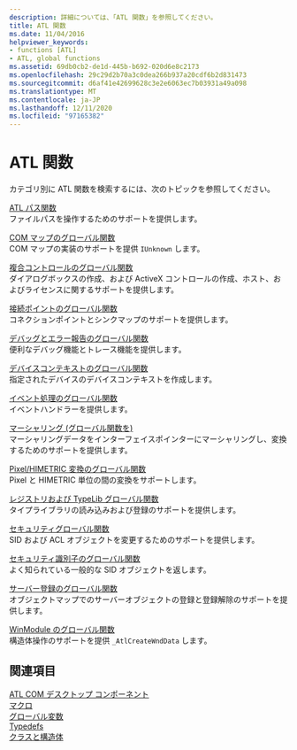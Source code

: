 ```yaml
---
description: 詳細については、「ATL 関数」を参照してください。
title: ATL 関数
ms.date: 11/04/2016
helpviewer_keywords:
- functions [ATL]
- ATL, global functions
ms.assetid: 69db0cb2-de1d-445b-b692-020d6e8c2173
ms.openlocfilehash: 29c29d2b70a3c0dea266b937a20cdf6b2d831473
ms.sourcegitcommit: d6af41e42699628c3e2e6063ec7b03931a49a098
ms.translationtype: MT
ms.contentlocale: ja-JP
ms.lasthandoff: 12/11/2020
ms.locfileid: "97165382"
---
```

# <a name="atl-functions"></a>ATL 関数

カテゴリ別に ATL 関数を検索するには、次のトピックを参照してください。

[ATL パス関数](../../atl/reference/com-map-global-functions.md)<br/>
ファイルパスを操作するためのサポートを提供します。

[COM マップのグローバル関数](../../atl/reference/com-map-global-functions.md)<br/>
COM マップの実装のサポートを提供 `IUnknown` します。

[複合コントロールのグローバル関数](../../atl/reference/composite-control-global-functions.md)<br/>
ダイアログボックスの作成、および ActiveX コントロールの作成、ホスト、およびライセンスに関するサポートを提供します。

[接続ポイントのグローバル関数](../../atl/reference/connection-point-global-functions.md)<br/>
コネクションポイントとシンクマップのサポートを提供します。

[デバッグとエラー報告のグローバル関数](../../atl/reference/debugging-and-error-reporting-global-functions.md)<br/>
便利なデバッグ機能とトレース機能を提供します。

[デバイスコンテキストのグローバル関数](../../atl/reference/device-context-global-functions.md)<br/>
指定されたデバイスのデバイスコンテキストを作成します。

[イベント処理のグローバル関数](../../atl/reference/event-handling-global-functions.md)<br/>
イベントハンドラーを提供します。

[マーシャリング (グローバル関数を)](../../atl/reference/marshaling-global-functions.md)<br/>
マーシャリングデータをインターフェイスポインターにマーシャリングし、変換するためのサポートを提供します。

[Pixel/HIMETRIC 変換のグローバル関数](../../atl/reference/pixel-himetric-conversion-global-functions.md)<br/>
Pixel と HIMETRIC 単位の間の変換をサポートします。

[レジストリおよび TypeLib グローバル関数](../../atl/reference/registry-and-typelib-global-functions.md)<br/>
タイプライブラリの読み込みおよび登録のサポートを提供します。

[セキュリティグローバル関数](../../atl/reference/security-global-functions.md)<br/>
SID および ACL オブジェクトを変更するためのサポートを提供します。

[セキュリティ識別子のグローバル関数](../../atl/reference/security-identifier-global-functions.md)<br/>
よく知られている一般的な SID オブジェクトを返します。

[サーバー登録のグローバル関数](../../atl/reference/server-registration-global-functions.md)<br/>
オブジェクトマップでのサーバーオブジェクトの登録と登録解除のサポートを提供します。

[WinModule のグローバル関数](../../atl/reference/winmodule-global-functions.md)<br/>
構造体操作のサポートを提供 `_AtlCreateWndData` します。

## <a name="see-also"></a>関連項目

[ATL COM デスクトップ コンポーネント](../../atl/atl-com-desktop-components.md)<br/>
[マクロ](../../atl/reference/atl-macros.md)<br/>
[グローバル変数](../../atl/reference/atl-global-variables.md)<br/>
[Typedefs](../../atl/reference/atl-typedefs.md)<br/>
[クラスと構造体](../../atl/reference/atl-classes.md)
